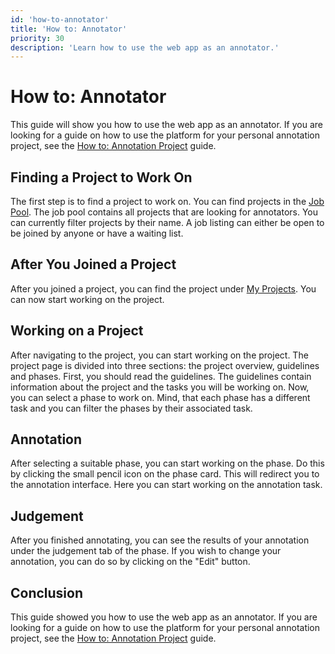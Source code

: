 ```yaml
---
id: 'how-to-annotator'
title: 'How to: Annotator'
priority: 30
description: 'Learn how to use the web app as an annotator.'
---
```


# How to: Annotator

This guide will show you how to use the web app as an annotator. If you are looking for a guide on how to use the platform for your personal annotation project, see the [How to: Annotation Project](/guide/how-to-annotation-project) guide.

## Finding a Project to Work On

The first step is to find a project to work on. You can find projects in the [Job Pool](/pool/joblisting). The job pool contains all projects that are looking for annotators. You can currently filter projects by their name. 
A job listing can either be open to be joined by anyone or have a waiting list. 

## After You Joined a Project

After you joined a project, you can find the project under [My Projects](/pool/project/personal). You can now start working on the project. 

## Working on a Project

After navigating to the project, you can start working on the project. The project page is divided into three sections: the project overview, guidelines and phases.
First, you should read the guidelines. The guidelines contain information about the project and the tasks you will be working on.
Now, you can select a phase to work on. Mind, that each phase has a different task and you can filter the phases by their associated task.

## Annotation

After selecting a suitable phase, you can start working on the phase. Do this by clicking the small pencil icon on the phase card. This will redirect you to the annotation interface. Here you can start working on the annotation task.

## Judgement

After you finished annotating, you can see the results of your annotation under the judgement tab of the phase. If you wish to change your annotation, you can do so by clicking on the "Edit" button.

## Conclusion

This guide showed you how to use the web app as an annotator. If you are looking for a guide on how to use the platform for your personal annotation project, see the [How to: Annotation Project](/guide/how-to-annotation-project) guide.

